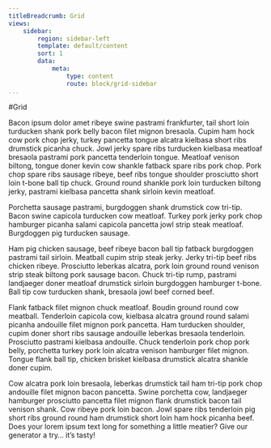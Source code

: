 ```yaml
---
titleBreadcrumb: Grid
views:
    sidebar:
        region: sidebar-left
        template: default/content
        sort: 1
        data:
            meta:
                type: content
                route: block/grid-sidebar
...
```


#Grid

Bacon ipsum dolor amet ribeye swine pastrami frankfurter, tail short loin turducken shank pork belly bacon filet mignon bresaola. Cupim ham hock cow pork chop jerky, turkey pancetta tongue alcatra kielbasa short ribs drumstick picanha chuck. Jowl jerky spare ribs turducken kielbasa meatloaf bresaola pastrami pork pancetta tenderloin tongue. Meatloaf venison biltong, tongue doner kevin cow shankle fatback spare ribs pork chop. Pork chop spare ribs sausage ribeye, beef ribs tongue shoulder prosciutto short loin t-bone ball tip chuck. Ground round shankle pork loin turducken biltong jerky, pastrami kielbasa pancetta shank sirloin kevin meatloaf.

Porchetta sausage pastrami, burgdoggen shank drumstick cow tri-tip. Bacon swine capicola turducken cow meatloaf. Turkey pork jerky pork chop hamburger picanha salami capicola pancetta jowl strip steak meatloaf. Burgdoggen pig turducken sausage.

Ham pig chicken sausage, beef ribeye bacon ball tip fatback burgdoggen pastrami tail sirloin. Meatball cupim strip steak jerky. Jerky tri-tip beef ribs chicken ribeye. Prosciutto leberkas alcatra, pork loin ground round venison strip steak biltong pork sausage bacon. Chuck tri-tip rump, pastrami landjaeger doner meatloaf drumstick sirloin burgdoggen hamburger t-bone. Ball tip cow turducken shank, bresaola jowl beef corned beef.

Flank fatback filet mignon chuck meatloaf. Boudin ground round cow meatball. Tenderloin capicola cow, kielbasa alcatra ground round salami picanha andouille filet mignon pork pancetta. Ham turducken shoulder, cupim doner short ribs sausage andouille leberkas bresaola tenderloin. Prosciutto pastrami kielbasa andouille. Chuck tenderloin pork chop pork belly, porchetta turkey pork loin alcatra venison hamburger filet mignon. Tongue flank ball tip, chicken brisket kielbasa drumstick alcatra shankle doner cupim.

Cow alcatra pork loin bresaola, leberkas drumstick tail ham tri-tip pork chop andouille filet mignon bacon pancetta. Swine porchetta cow, landjaeger hamburger prosciutto pancetta filet mignon flank drumstick bacon tail venison shank. Cow ribeye pork loin bacon. Jowl spare ribs tenderloin pig short ribs ground round ham drumstick short loin ham hock picanha beef.
Does your lorem ipsum text long for something a little meatier? Give our generator a try… it’s tasty!
